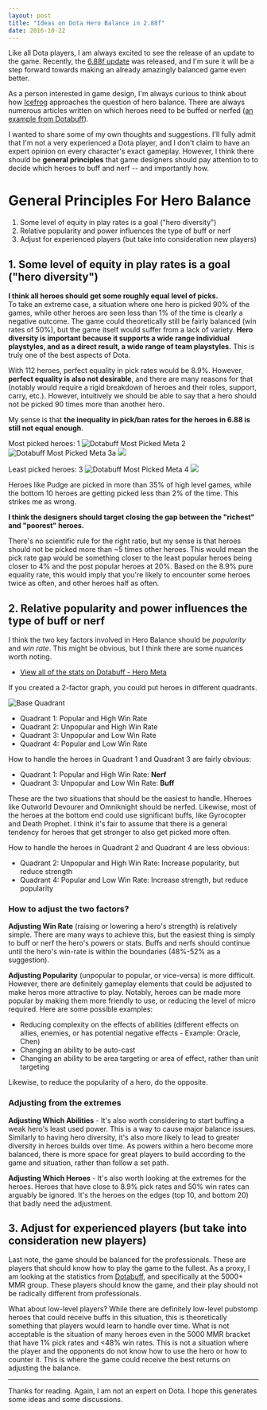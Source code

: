 ```yaml
---
layout: post
title: "Ideas on Dota Hero Balance in 2.88f"
date: 2016-10-22
---
```




Like all Dota players, I am always excited to see the release of an update to the game.  Recently, the [6.88f update](http://www.dota2.com/news/updates/24938/) was released, and I'm sure it will be a step forward towards making an already amazingly balanced game even better.  

As a person interested in game design, I'm always curious to think about how [Icefrog](https://en.wikipedia.org/wiki/IceFrog) approaches the question of hero balance.  There are always numerous articles written on which heroes need to be buffed or nerfed ([an example from Dotabuff](http://www.dotabuff.com/blog/2016-10-02-buff-me-balancing-for-underplayed-pub-heroes)).  

I wanted to share some of my own thoughts and suggestions.  I'll fully admit that I'm not a very experienced a Dota player, and I don't claim to have an expert opinion on every character's exact gameplay.  However, I think there should be **general principles** that game designers should pay attention to to decide which heroes to buff and nerf -- and importantly how.  


# General Principles For Hero Balance

1. Some level of equity in play rates is a goal ("hero diversity")
2. Relative popularity and power influences the type of buff or nerf
3. Adjust for experienced players (but take into consideration new players)



## 1. Some level of equity in play rates is a goal ("hero diversity")

**I think all heroes should get some roughly equal level of picks.**  
To take an extreme case, a situation where one hero is picked 90% of the games, while other heroes are seen less than 1% of the time is clearly a negative outcome.  The game could theoretically still be fairly balanced (win rates of 50%), but the game itself would suffer from a lack of variety.  **Hero diversity is important because it supports a wide range individual playstyles, and as a direct result, a wide range of team playstyles.**  This is truly one of the best aspects of Dota.

With 112 heroes, perfect equality in pick rates would be 8.9%.  However, **perfect equality is also not desirable**, and there are many reasons for that (notably would require a rigid breakdown of heroes and their roles, support, carry, etc.).  However, intuitively we should be able to say that a hero should not be picked 90 times more than another hero.  

My sense is that **the inequality in pick/ban rates for the heroes in 6.88 is still not equal enough**.  

Most picked heroes:
1
![Dotabuff Most Picked Meta](/blob/master/_posts/postimage/dotabuff_top10_5000mmr.jpg?raw=true)
2
![Dotabuff Most Picked Meta](_posts/postimage/dotabuff_top10_5000mmr.jpg?raw=true)
3a
![](https://github.com/pkaction/pkaction.github.io/blob/master/_posts/postimage/dotabuff_bottom10_5000mmr.jpg?raw=true)

Least picked heroes:
3
![Dotabuff Most Picked Meta](https://github.com/pkaction/pkaction.github.io/blob/master/_posts/postimage/dotabuff_bottom10_5000mmr.jpg?raw=true)
4
![](/blob/master/_posts/postimage/dotabuff_bottom10_5000mmr.jpg?raw=true)

Heroes like Pudge are picked in more than 35% of high level games, while the bottom 10 heroes are getting picked less than 2% of the time.  This strikes me as wrong.  

**I think the designers should target closing the gap between the "richest" and "poorest" heroes.**  

There's no scientific rule for the right ratio, but my sense is that heroes should not be picked more than ~5 times other heroes.  This would mean the pick rate gap would be something closer to the least popular heroes being closer to 4% and the post popular heroes at 20%.  Based on the 8.9% pure equality rate, this would imply that you're likely to encounter some heroes twice as often, and other heroes half as often.


## 2. Relative popularity and power influences the type of buff or nerf

I think the two key factors involved in Hero Balance should be *popularity* and *win rate*.  This might be obvious, but I think there are some nuances worth noting.

* [View all of the stats on Dotabuff - Hero Meta](http://www.dotabuff.com/heroes/meta)

If you created a 2-factor graph, you could put heroes in different quadrants.

![Base Quadrant](https://github.com/pkaction/pkaction.github.io/blob/master/_posts/postimage/quadrant_base.jpg?raw=true)

* Quadrant 1: Popular and High Win Rate
* Quadrant 2: Unpopular and High Win Rate
* Quadrant 3: Unpopular and Low Win Rate
* Quadrant 4: Popular and Low Win Rate

How to handle the heroes in Quadrant 1 and Quadrant 3 are fairly obvious:

* Quadrant 1: Popular and High Win Rate:  **Nerf**
* Quadrant 3: Unpopular and Low Win Rate:  **Buff**

These are the two situations that should be the easiest to handle.  Hheroes like Outworld Devourer and Omniknight should be nerfed.  Likewise, most of the heroes at the bottom end could use significant buffs, like Gyrocopter and Death Prophet.  I think it's fair to assume that there is a general tendency for heroes that get stronger to also get picked more often.


How to handle the heroes in Quadrant 2 and Quadrant 4 are less obvious:

* Quadrant 2: Unpopular and High Win Rate:  Increase popularity, but reduce strength
* Quadrant 4: Popular and Low Win Rate:  Increase strength, but reduce popularity


### How to adjust the two factors?

**Adjusting Win Rate** (raising or lowering a hero's strength) is relatively simple.  There are many ways to achieve this, but the easiest thing is simply to buff or nerf the hero's powers or stats.  Buffs and nerfs should continue until the hero's win-rate is within the boundaries (48%-52% as a suggestion).

**Adjusting Popularity** (unpopular to popular, or vice-versa) is more difficult.  However, there are definitely gameplay elements that could be adjusted to make heros more attractive to play.  Notably, heroes can be made more popular by making them more friendly to use, or reducing the level of micro required.  Here are some possible examples:

* Reducing complexity on the effects of abilities (different effects on allies, enemies, or has potential negative effects - Example: Oracle, Chen)
* Changing an ability to be auto-cast 
* Changing an ability to be area targeting or area of effect, rather than unit targeting 

Likewise, to reduce the popularity of a hero, do the opposite.


### Adjusting from the extremes 

**Adjusting Which Abilities** - It's also worth considering to start buffing a weak hero's least used power.  This is a way to cause major balance issues.  Similarly to having hero diversity, it's also more likely to lead to greater diversity in heroes builds over time.  As powers within a hero become more balanced, there is more space for great players to build according to the game and situation, rather than follow a set path.

**Adjusting Which Heroes** - It's also worth looking at the extremes for the heroes.  Heroes that have close to 8.9% pick rates and 50% win rates can arguably be ignored.  It's the heroes on the edges (top 10, and bottom 20) that badly need the adjustment.



## 3. Adjust for experienced players (but take into consideration new players)

Last note, the game should be balanced for the professionals.  These are players that should know how to play the game to the fullest.  As a proxy, I am looking at the statistics from [Dotabuff](http://www.dotabuff.com/heroes/meta), and specifically at the 5000+ MMR group.  These players should know the game, and their play should not be radically different from professionals.  

What about low-level players?   While there are definitely low-level pubstomp heroes that could receive buffs in this situation, this is theoretically something that players would learn to handle over time.  What is not acceptable is the situation of many heroes even in the 5000 MMR bracket that have 1% pick rates and <48% win rates.  This is not a situation where the player and the opponents do not know how to use the hero or how to counter it.  This is where the game could receive the best returns on adjusting the balance.

---

Thanks for reading.  Again, I am not an expert on Dota.  I hope this generates some ideas and some discussions.

